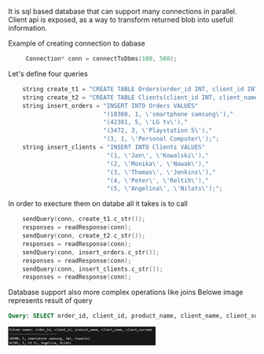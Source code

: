 It is sql based database that can support many connections in parallel.
Client api is exposed, as a way to transform returned blob into usefull information.

Example of creating connection to dabase
```c++
     Connection* conn = connectToDbms(100, 500);
```
Let's define four queries

```c++
    string create_t1 = "CREATE TABLE Orders(order_id INT, client_id INT, product_name char(40));";
    string create_t2 = "CREATE TABLE Clients(client_id INT, client_name char(25), client_surname char(30));";
    string insert_orders = "INSERT INTO Orders VALUES"
                           "(10308, 1, \'smartphone samsung\'),"
                           "(42381, 5, \'LG tv\'),"
                           "(3472, 3, \'Playstation 5\'),"
                           "(3, 1, \'Personal Computer\');";
    string insert_clients = "INSERT INTO Clients VALUES"
                            "(1, \'Jan\', \'Kowalski\'),"
                            "(2, \'Monika\', \'Nowak\'),"
                            "(3, \'Thomas\', \'Jenkins\'),"
                            "(4, \'Peter\', \'Reltih\'),"
                            "(5, \'Angelina\', \'Nilats\');";
```
In order to execture them on databe all it takes is to call
```c++
    sendQuery(conn, create_t1.c_str());
    responses = readResponse(conn);
    sendQuery(conn, create_t2.c_str());
    responses = readResponse(conn);
    sendQuery(conn, insert_orders.c_str());
    responses = readResponse(conn);
    sendQuery(conn, insert_clients.c_str());
    responses = readResponse(conn);
```

Database support also more complex operations like joins
Belowe image represents result of query

```sql
Query: SELECT order_id, client_id, product_name, client_name, client_surname FROM Orders INNER JOIN Clients ON Orders.client_id = Clients.client_id WHERE order_id > 5000; 
```

<img width="300"  src="https://github.com/PiPower/Database/blob/master/db.png">
